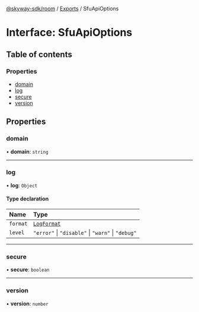 [@skyway-sdk/room](../README.md) / [Exports](../modules.md) / SfuApiOptions

# Interface: SfuApiOptions

## Table of contents

### Properties

- [domain](SfuApiOptions.md#domain)
- [log](SfuApiOptions.md#log)
- [secure](SfuApiOptions.md#secure)
- [version](SfuApiOptions.md#version)

## Properties

### domain

• **domain**: `string`

___

### log

• **log**: `Object`

#### Type declaration

| Name | Type |
| :------ | :------ |
| `format` | [`LogFormat`](../modules.md#logformat) |
| `level` | ``"error"`` \| ``"disable"`` \| ``"warn"`` \| ``"debug"`` |

___

### secure

• **secure**: `boolean`

___

### version

• **version**: `number`
